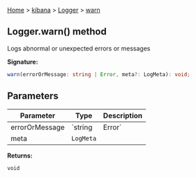 [Home](./index) &gt; [kibana](./kibana.md) &gt; [Logger](./kibana.logger.md) &gt; [warn](./kibana.logger.warn.md)

## Logger.warn() method

Logs abnormal or unexpected errors or messages

<b>Signature:</b>

```typescript
warn(errorOrMessage: string | Error, meta?: LogMeta): void;
```

## Parameters

|  Parameter | Type | Description |
|  --- | --- | --- |
|  errorOrMessage | `string | Error` |  |
|  meta | `LogMeta` |  |

<b>Returns:</b>

`void`

